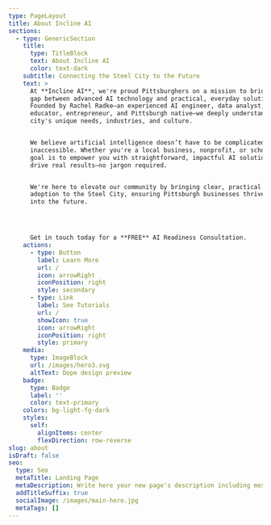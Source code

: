 ```yaml
---
type: PageLayout
title: About Incline AI
sections:
  - type: GenericSection
    title:
      type: TitleBlock
      text: About Incline AI
      color: text-dark
    subtitle: Connecting the Steel City to the Future
    text: >
      At **Incline AI**, we're proud Pittsburghers on a mission to bridge the
      gap between advanced AI technology and practical, everyday solutions.
      Founded by Rachel Radke—an experienced AI engineer, data analyst,
      educator, entrepreneur, and Pittsburgh native—we deeply understand our
      city's unique needs, industries, and culture.


      We believe artificial intelligence doesn’t have to be complicated or
      inaccessible. Whether you're a local business, nonprofit, or school, our
      goal is to empower you with straightforward, impactful AI solutions that
      drive real results—no jargon required.


      We're here to elevate our community by bringing clear, practical AI
      adoption to the Steel City, ensuring Pittsburgh businesses thrive now and
      into the future.




      Get in touch today for a **FREE** AI Readiness Consultation.
    actions:
      - type: Button
        label: Learn More
        url: /
        icon: arrowRight
        iconPosition: right
        style: secondary
      - type: Link
        label: See Tutorials
        url: /
        showIcon: true
        icon: arrowRight
        iconPosition: right
        style: primary
    media:
      type: ImageBlock
      url: /images/hero3.svg
      altText: Dope design preview
    badge:
      type: Badge
      label: ''
      color: text-primary
    colors: bg-light-fg-dark
    styles:
      self:
        alignItems: center
        flexDirection: row-reverse
slug: about
isDraft: false
seo:
  type: Seo
  metaTitle: Landing Page
  metaDescription: Write here your new page's description including most relevant keywords.
  addTitleSuffix: true
  socialImage: /images/main-hero.jpg
  metaTags: []
---
```

